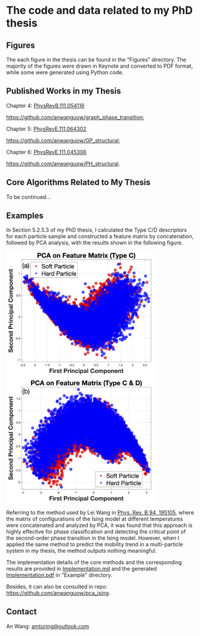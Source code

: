 The code and data related to my PhD thesis
==============

Figures
-----------------
The each figure in the thesis can be found in the "Figures" directory. The majority of the figures were drawn in Keynote and converted to PDF format, while some were generated using Python code.

Published Works in my Thesis
-----------------
Chapter 4: [PhysRevB.111.054116](https://journals.aps.org/prb/abstract/10.1103/PhysRevB.111.054116)

https://github.com/anwanguow/graph_phase_transition;

Chapter 5: [PhysRevE.111.064302](https://journals.aps.org/pre/abstract/10.1103/PhysRevE.111.064302)

https://github.com/anwanguow/GP_structural;

Chapter 6: [PhysRevE.111.045306](https://journals.aps.org/pre/abstract/10.1103/PhysRevE.111.045306)

https://github.com/anwanguow/PH_structural.

Core Algorithms Related to My Thesis
-----------------
To be continued...

Examples
-----------------
In Section 5.2.5.3 of my PhD thesis, I calculated the Type C/D descriptors for each particle sample and constructed a feature matrix by concatenation, followed by PCA analysis, with the results shown in the following figure.

<img src="Figures/Chapter_5_PRE_Network/FIG_7.png" alt="fig1" width="400">

Referring to the method used by Lei Wang in [Phys. Rev. B 94, 195105](https://journals.aps.org/prb/abstract/10.1103/PhysRevB.94.195105), where the matrix of configurations of the Ising model at different temperatures were concatenated and analyzed by PCA, it was found that this approach is highly effective for phase classification and detecting the critical point of the second-order phase transition in the Ising model. However, when I applied the same method to predict the mobility trend in a multi-particle system in my thesis, the method outputs nothing meaningful.

The implementation details of the core methods and the corresponding results are provided in [Implementation.md](Examples/Implementation.md) and the generated [Implementation.pdf](Examples/Implementation.pdf) in "Example" directory.

Besides, it can also be consulted in repo: https://github.com/anwanguow/pca_ising.

Contact
-----------------
An Wang: amturing@outlook.com 
